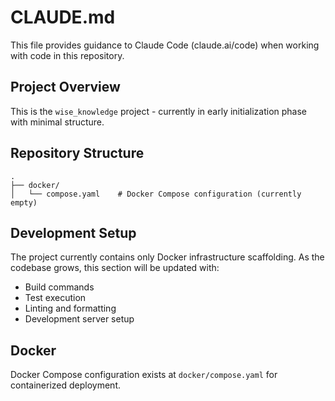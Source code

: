 # CLAUDE.md

This file provides guidance to Claude Code (claude.ai/code) when working with code in this repository.

## Project Overview

This is the `wise_knowledge` project - currently in early initialization phase with minimal structure.

## Repository Structure

```
.
├── docker/
│   └── compose.yaml    # Docker Compose configuration (currently empty)
```

## Development Setup

The project currently contains only Docker infrastructure scaffolding. As the codebase grows, this section will be updated with:
- Build commands
- Test execution
- Linting and formatting
- Development server setup

## Docker

Docker Compose configuration exists at `docker/compose.yaml` for containerized deployment.
